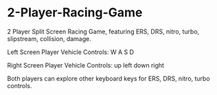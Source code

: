 # 2-Player-Racing-Game
2 Player Split Screen Racing Game, featuring ERS, DRS, nitro, turbo, slipstream, collision, damage.

Left Screen Player Vehicle Controls: W A S D

Right Screen Player Vehicle Controls: up left down right

Both players can explore other keyboard keys for ERS, DRS, nitro, turbo controls.
